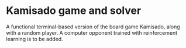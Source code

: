 # Kamisado game and solver
A functional terminal-based version of the board game Kamisado, along with a random player. A computer opponent trained with reinforcement learning is to be added.
